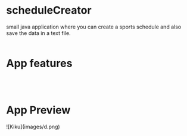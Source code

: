 # <h1>scheduleCreator</h1>
small java application where you can create a  sports schedule and also save the data in a text file.
<br>
<br>
<h1>App features</h1>
<br>
<br>
<h1>App Preview</h1>
![Kiku](images/d.png)

